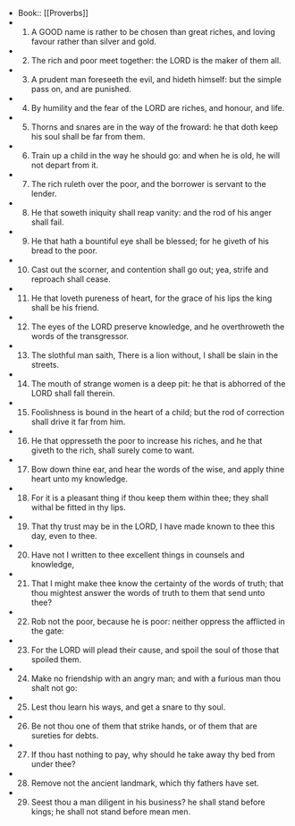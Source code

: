 - Book:: [[Proverbs]]
- 1. A GOOD name is rather to be chosen than great riches, and loving favour rather than silver and gold.
- 2. The rich and poor meet together: the LORD is the maker of them all.
- 3. A prudent man foreseeth the evil, and hideth himself: but the simple pass on, and are punished.
- 4. By humility and the fear of the LORD are riches, and honour, and life.
- 5. Thorns and snares are in the way of the froward: he that doth keep his soul shall be far from them.
- 6. Train up a child in the way he should go: and when he is old, he will not depart from it.
- 7. The rich ruleth over the poor, and the borrower is servant to the lender.
- 8. He that soweth iniquity shall reap vanity: and the rod of his anger shall fail.
- 9. He that hath a bountiful eye shall be blessed; for he giveth of his bread to the poor.
- 10. Cast out the scorner, and contention shall go out; yea, strife and reproach shall cease.
- 11. He that loveth pureness of heart, for the grace of his lips the king shall be his friend.
- 12. The eyes of the LORD preserve knowledge, and he overthroweth the words of the transgressor.
- 13. The slothful man saith, There is a lion without, I shall be slain in the streets.
- 14. The mouth of strange women is a deep pit: he that is abhorred of the LORD shall fall therein.
- 15. Foolishness is bound in the heart of a child; but the rod of correction shall drive it far from him.
- 16. He that oppresseth the poor to increase his riches, and he that giveth to the rich, shall surely come to want.
- 17. Bow down thine ear, and hear the words of the wise, and apply thine heart unto my knowledge.
- 18. For it is a pleasant thing if thou keep them within thee; they shall withal be fitted in thy lips.
- 19. That thy trust may be in the LORD, I have made known to thee this day, even to thee.
- 20. Have not I written to thee excellent things in counsels and knowledge,
- 21. That I might make thee know the certainty of the words of truth; that thou mightest answer the words of truth to them that send unto thee?
- 22. Rob not the poor, because he is poor: neither oppress the afflicted in the gate:
- 23. For the LORD will plead their cause, and spoil the soul of those that spoiled them.
- 24. Make no friendship with an angry man; and with a furious man thou shalt not go:
- 25. Lest thou learn his ways, and get a snare to thy soul.
- 26. Be not thou one of them that strike hands, or of them that are sureties for debts.
- 27. If thou hast nothing to pay, why should he take away thy bed from under thee?
- 28. Remove not the ancient landmark, which thy fathers have set.
- 29. Seest thou a man diligent in his business? he shall stand before kings; he shall not stand before mean men.
